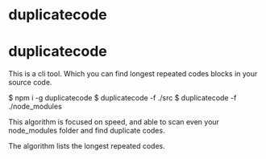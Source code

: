 # duplicatecode
# duplicatecode

This is a cli tool. Which you can find longest repeated codes blocks in your source code.

$ npm i -g duplicatecode
$ duplicatecode -f ./src
$ duplicatecode -f ./node_modules

This algorithm is focused on speed, and able to scan even your node_modules folder and find duplicate codes.

The algorithm lists the longest repeated codes.

